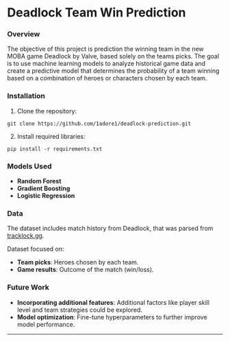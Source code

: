 # **Deadlock Team Win Prediction**

### Overview

The objective of this project is prediction the winning team in the new MOBA game Deadlock by Valve, based solely on the teams picks.
The goal is to use machine learning models to analyze historical game data and create a predictive model that determines the probability of a team winning based on a combination of heroes or characters chosen by each team.

### Installation

1. Clone the repository:
```
git clone https://github.com/1adore1/deadlock-prediction.git
```
2. Install required libraries:
```
pip install -r requirements.txt
```
### Models Used

* **Random Forest**
* **Gradient Boosting**
* **Logistic Regression**

### Data

The dataset includes match history from Deadlock, that was parsed from [tracklock.gg](https://tracklock.gg).

Dataset focused on:

* **Team picks**: Heroes chosen by each team.
* **Game results**: Outcome of the match (win/loss).

### Future Work

* **Incorporating additional features**: Additional factors like player skill level and team strategies could be explored.
* **Model optimization**: Fine-tune hyperparameters to further improve model performance.
---
